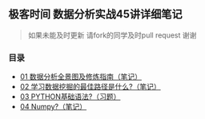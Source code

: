 ## 极客时间 数据分析实战45讲详细笔记
> 如果未能及时更新 请fork的同学及时pull request  谢谢
### 目录

- [01 数据分析全景图及修炼指南（笔记）](./01/README.md)
- [02 学习数据挖掘的最佳路径是什么?（笔记）](./02/README.md)
- [03 PYTHON基础语法?（习题）](./03/README.md)
- [04 Numpy?（笔记）](./04/README.md)
